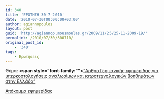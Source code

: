 ```yaml
---
id: 340
title: 'ΕΡΩΤΗΣΗ 30-7-2010'
date: '2010-07-30T00:00:00+03:00'
author: agiannopoulos
layout: post
guid: 'http://agiannop.mousmoulas.gr/2009/11/25/25-11-2009-19/'
permalink: /2010/07/30/300710/
original_post_id:
    - '340'
tags:
    - Ερωτήσεις
---
```


Θέμα: **<span style="font-family:""></span>**[“Αρθρο Γερμανικής εφημερίδας για υπερκοστολογήσεις αναλωσίμων και ιατροτεχνολογικών βοηθημάτων στην Ελλάδα”](/wp-content/uploads/2009/11/30072010_germaniki_efimerida.pdf)

[Απόκομμα εφημερίδας](/wp-content/uploads/2009/11/hellas-kartell2.pdf)